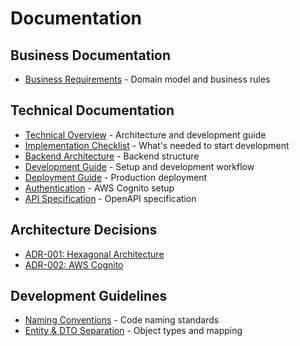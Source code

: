# Documentation

## Business Documentation

- [Business Requirements](fach/fachlich.md) - Domain model and business rules

## Technical Documentation

- [Technical Overview](tech/README.md) - Architecture and development guide
- [Implementation Checklist](tech/implementation-checklist.md) - What's needed to start development
- [Backend Architecture](tech/05-building-blocks/backend-architecture.md) - Backend structure
- [Development Guide](tech/development.md) - Setup and development workflow
- [Deployment Guide](tech/deployment.md) - Production deployment
- [Authentication](tech/06-runtime/authentication-flow.md) - AWS Cognito setup
- [API Specification](../../api/) - OpenAPI specification

## Architecture Decisions

- [ADR-001: Hexagonal Architecture](tech/09-architecture-decisions/adr-001-hexagonal-architecture.md)
- [ADR-002: AWS Cognito](tech/09-architecture-decisions/adr-002-aws-cognito-authentication.md)

## Development Guidelines

- [Naming Conventions](tech/naming-conventions.md) - Code naming standards
- [Entity & DTO Separation](tech/entity-dto-separation.md) - Object types and mapping
